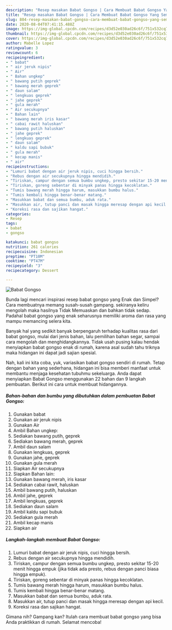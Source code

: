 ```yaml
---
description: "Resep masakan Babat Gongso | Cara Membuat Babat Gongso Yang Sempurna"
title: "Resep masakan Babat Gongso | Cara Membuat Babat Gongso Yang Sempurna"
slug: 804-resep-masakan-babat-gongso-cara-membuat-babat-gongso-yang-sempurna
date: 2020-08-04T07:41:15.488Z
image: https://img-global.cpcdn.com/recipes/d3d52e030ad26c6f/751x532cq70/babat-gongso-foto-resep-utama.jpg
thumbnail: https://img-global.cpcdn.com/recipes/d3d52e030ad26c6f/751x532cq70/babat-gongso-foto-resep-utama.jpg
cover: https://img-global.cpcdn.com/recipes/d3d52e030ad26c6f/751x532cq70/babat-gongso-foto-resep-utama.jpg
author: Mabelle Lopez
ratingvalue: 3
reviewcount: 6
recipeingredient:
- " babat"
- " air jeruk nipis"
- " Air"
- " Bahan ungkep"
- " bawang putih geprek"
- " bawang merah geprek"
- " daun salam"
- " lengkuas geprek"
- " jahe geprek"
- " gula merah"
- " Air secukupnya"
- " Bahan lain"
- " bawang merah iris kasar"
- " cabai rawit haluskan"
- " bawang putih haluskan"
- " jahe geprek"
- " lengkuas geprek"
- " daun salam"
- " kaldu sapi bubuk"
- " gula merah"
- " kecap manis"
- " air"
recipeinstructions:
- "Lumuri babat dengan air jeruk nipis, cuci hingga bersih."
- "Rebus dengan air secukupnya hingga mendidih."
- "Tiriskan, campur dengan semua bumbu ungkep, presto sekitar 15-20 menit hingga empuk (jika tidak ada presto, rebus dengan panci biasa hingga empuk)."
- "Tiriskan, goreng sebentar di minyak panas hingga kecoklatan."
- "Tumis bawang merah hingga harum, masukkan bumbu halus."
- "Tumis kembali hingga benar-benar matang."
- "Masukkan babat dan semua bumbu, aduk rata."
- "Masukkan air, tutup panci dan masak hingga meresap dengan api kecil."
- "Koreksi rasa dan sajikan hangat."
categories:
- Resep
tags:
- babat
- gongso

katakunci: babat gongso 
nutrition: 261 calories
recipecuisine: Indonesian
preptime: "PT10M"
cooktime: "PT47M"
recipeyield: "3"
recipecategory: Dessert

---
```



![Babat Gongso](https://img-global.cpcdn.com/recipes/d3d52e030ad26c6f/751x532cq70/babat-gongso-foto-resep-utama.jpg)

Bunda lagi mencari inspirasi resep babat gongso yang Enak dan Simpel? Cara membuatnya memang susah-susah gampang. sekiranya keliru mengolah maka hasilnya Tidak Memuaskan dan bahkan tidak sedap. Padahal babat gongso yang enak seharusnya memiliki aroma dan rasa yang mampu memancing selera kita.

Banyak hal yang sedikit banyak berpengaruh terhadap kualitas rasa dari babat gongso, mulai dari jenis bahan, lalu pemilihan bahan segar, sampai cara mengolah dan menghidangkannya. Tidak usah pusing kalau hendak menyiapkan babat gongso enak di rumah, karena asal sudah tahu triknya maka hidangan ini dapat jadi sajian spesial.




Nah, kali ini kita coba, yuk, variasikan babat gongso sendiri di rumah. Tetap dengan bahan yang sederhana, hidangan ini bisa memberi manfaat untuk membantu menjaga kesehatan tubuhmu sekeluarga. Anda dapat menyiapkan Babat Gongso menggunakan 22 bahan dan 9 langkah pembuatan. Berikut ini cara untuk membuat hidangannya.

<!--inarticleads1-->

##### Bahan-bahan dan bumbu yang dibutuhkan dalam pembuatan Babat Gongso:

1. Gunakan  babat
1. Gunakan  air jeruk nipis
1. Gunakan  Air
1. Ambil  Bahan ungkep:
1. Sediakan  bawang putih, geprek
1. Sediakan  bawang merah, geprek
1. Ambil  daun salam
1. Gunakan  lengkuas, geprek
1. Gunakan  jahe, geprek
1. Gunakan  gula merah
1. Siapkan  Air secukupnya​
1. Siapkan  Bahan lain:
1. Gunakan  bawang merah, iris kasar
1. Sediakan  cabai rawit, haluskan
1. Ambil  bawang putih, haluskan
1. Ambil  jahe, geprek
1. Ambil  lengkuas, geprek
1. Sediakan  daun salam
1. Ambil  kaldu sapi bubuk
1. Sediakan  gula merah
1. Ambil  kecap manis
1. Siapkan  air




<!--inarticleads2-->

##### Langkah-langkah membuat Babat Gongso:

1. Lumuri babat dengan air jeruk nipis, cuci hingga bersih.
1. Rebus dengan air secukupnya hingga mendidih.
1. Tiriskan, campur dengan semua bumbu ungkep, presto sekitar 15-20 menit hingga empuk (jika tidak ada presto, rebus dengan panci biasa hingga empuk).
1. Tiriskan, goreng sebentar di minyak panas hingga kecoklatan.
1. Tumis bawang merah hingga harum, masukkan bumbu halus.
1. Tumis kembali hingga benar-benar matang.
1. Masukkan babat dan semua bumbu, aduk rata.
1. Masukkan air, tutup panci dan masak hingga meresap dengan api kecil.
1. Koreksi rasa dan sajikan hangat.




Gimana nih? Gampang kan? Itulah cara membuat babat gongso yang bisa Anda praktikkan di rumah. Selamat mencoba!
